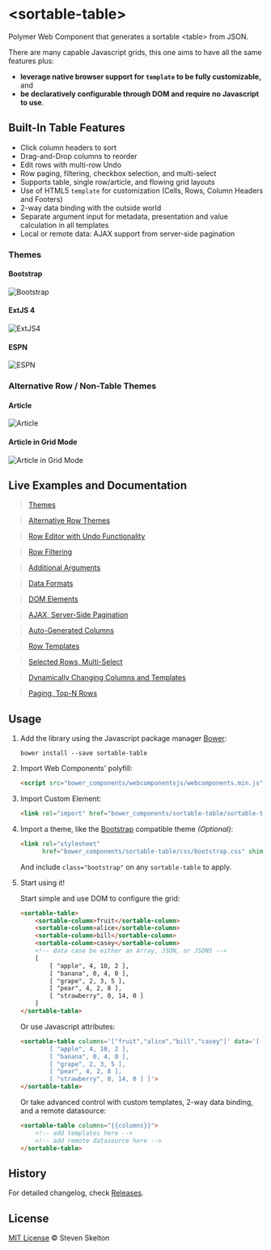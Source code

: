 &lt;sortable-table&gt;
================

Polymer Web Component that generates a sortable &lt;table&gt; from JSON.

There are many capable Javascript grids, this one aims to have all the same features plus:
- **leverage native browser support for `template` to be fully customizable,** and
- **be declaratively configurable through DOM and require no Javascript to use**.

## Built-In Table Features

- Click column headers to sort
- Drag-and-Drop columns to reorder
- Edit rows with multi-row Undo
- Row paging, filtering, checkbox selection, and multi-select
- Supports table, single row/article, and flowing grid layouts
- Use of HTML5 `template` for customization (Cells, Rows, Column Headers and Footers)
- 2-way data binding with the outside world
- Separate argument input for metadata, presentation and value calculation in all templates
- Local or remote data: AJAX support from server-side pagination

### Themes

#### Bootstrap

![Bootstrap](https://raw.githubusercontent.com/stevenrskelton/sortable-table/master/examples/themes/bootstrap-theme.png "Bootstrap")

#### ExtJS 4

![ExtJS4](https://raw.githubusercontent.com/stevenrskelton/sortable-table/master/examples/themes/extjs4-theme.png "ExtJS 4")

#### ESPN

![ESPN](https://raw.githubusercontent.com/stevenrskelton/sortable-table/master/examples/themes/espn-theme.png "ESPN")

### Alternative Row / Non-Table Themes

#### Article

![Article](https://raw.githubusercontent.com/stevenrskelton/sortable-table/master/examples/themes/article-theme.png "Article")

#### Article in Grid Mode

![Article in Grid Mode](https://raw.githubusercontent.com/stevenrskelton/sortable-table/master/examples/themes/article-theme-grid.png "Article in Grid Mode")

## Live Examples and Documentation

> [Themes](http://stevenrskelton.github.io/sortable-table//examples/themes/index.html)

> [Alternative Row Themes](http://stevenrskelton.github.io/sortable-table//examples/themes/alt.html)

> [Row Editor with Undo Functionality](http://stevenrskelton.github.io/sortable-table//examples/row-editor.html)

> [Row Filtering](http://stevenrskelton.github.io/sortable-table//examples/row-filters.html)

> [Additional Arguments](http://stevenrskelton.github.io/sortable-table//examples/args.html)

> [Data Formats](http://stevenrskelton.github.io/sortable-table//examples/data-formats.html)

> [DOM Elements](http://stevenrskelton.github.io/sortable-table//examples/dom-elements.html)

> [AJAX, Server-Side Pagination](http://stevenrskelton.github.io/sortable-table//examples/serverside/index.html)

> [Auto-Generated Columns](http://stevenrskelton.github.io/sortable-table//examples/autogenerated-columns.html)

> [Row Templates](http://stevenrskelton.github.io/sortable-table//examples/row-templates.html)

> [Selected Rows, Multi-Select](http://stevenrskelton.github.io/sortable-table//examples/selected-rows.html)

> [Dynamically Changing Columns and Templates](http://stevenrskelton.github.io/sortable-table//examples/dynamic-columns.html)

> [Paging, Top-N Rows](http://stevenrskelton.github.io/sortable-table//examples/paging.html)

## Usage

1. Add the library using the Javascript package manager [Bower](http://bower.io/):

	```bower install --save sortable-table```

2. Import Web Components' polyfill:

	```html
	<script src="bower_components/webcomponentsjs/webcomponents.min.js"></script>
	```

3. Import Custom Element:

	```html
	<link rel="import" href="bower_components/sortable-table/sortable-table.html">
	```

4. Import a theme, like the [Bootstrap](http://getbootstrap.com/) compatible theme _(Optional)_:

	```html
	<link rel="stylesheet"
	      href="bower_components/sortable-table/css/bootstrap.css" shim-shadowdom>
	```
	And include `class="bootstrap"` on any `sortable-table` to apply.

5. Start using it!

	Start simple and use DOM to configure the grid:

	```html
	<sortable-table>
		<sortable-column>fruit</sortable-column>
		<sortable-column>alice</sortable-column>
		<sortable-column>bill</sortable-column>
		<sortable-column>casey</sortable-column>
		<!-- data case be either an Array, JSON, or JSON5 -->
		[
			[ "apple", 4, 10, 2 ],
			[ "banana", 0, 4, 0 ],
			[ "grape", 2, 3, 5 ],
			[ "pear", 4, 2, 8 ],
			[ "strawberry", 0, 14, 0 ]
		]
	</sortable-table>
	```

	Or use Javascript attributes:

	```html
	<sortable-table columns='["fruit","alice","bill","casey"]' data='[
			[ "apple", 4, 10, 2 ],
			[ "banana", 0, 4, 0 ],
			[ "grape", 2, 3, 5 ],
			[ "pear", 4, 2, 8 ],
			[ "strawberry", 0, 14, 0 ] ]'>
	</sortable-table>
	```

	Or take advanced control with custom templates, 2-way data binding, and a remote datasource:

	```html
	<sortable-table columns="{{columns}}">
		<!-- add templates here -->
		<!-- add remote datasource here -->
	</sortable-table>
	```

## History

For detailed changelog, check [Releases](https://github.com/stevenrskelton/sortable-table/releases).

## License
[MIT License](http://opensource.org/licenses/MIT) © Steven Skelton
